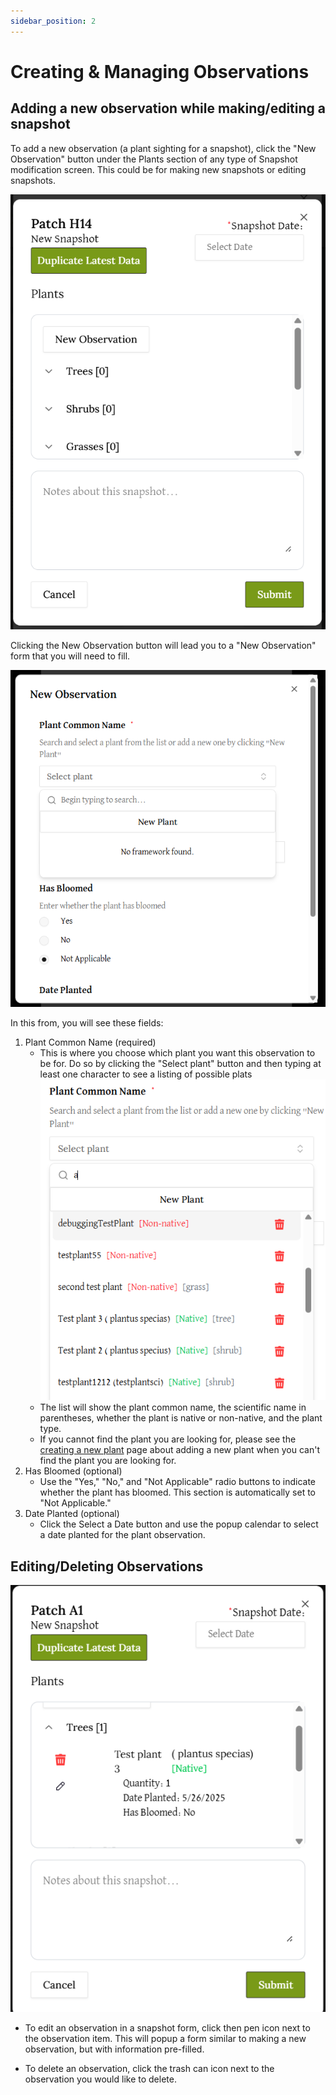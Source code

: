 ```yaml
---
sidebar_position: 2
---
```


# Creating & Managing Observations

## Adding a new observation while making/editing a snapshot

To add a new observation (a plant sighting for a snapshot), click the "New Observation" button under the Plants section of any type of Snapshot modification screen. This could be for making new snapshots or editing snapshots. 

![new snapshot form](../map-view-images/map-view-images.png)

Clicking the New Observation button will lead you to a "New Observation" form that you will need to fill. 

![observation form](../observation-images/new-observation.png)

In this from, you will see these fields:
1. Plant Common Name (required)
    - This is where you choose which plant you want this observation to be for. Do so by clicking the "Select plant" button and then typing at least one character to see a listing of possible plats
![plant search on observation form](../observation-images/plant-search.png)
    - The list will show the plant common name, the scientific name in parentheses, whether the plant is native or non-native, and the plant type. 
    - If you cannot find the plant you are looking for, please see the [creating a new plant](./create-new-plant) page about adding a new plant when you can't find the plant you are looking for. 
2. Has Bloomed (optional)
    - Use the "Yes," "No," and "Not Applicable" radio buttons to indicate whether the plant has bloomed. This section is automatically set to "Not Applicable."
3. Date Planted (optional)
    - Click the Select a Date button and use the popup calendar to select a date planted for the plant observation. 

## Editing/Deleting Observations
![alt text](../observation-images/snapshot-form-with-observation.png)
- To edit an observation in a snapshot form, click then pen icon next to the observation item. This will popup a form similar to making a new observation, but with information pre-filled. 

- To delete an observation, click the trash can icon next to the observation you would like to delete. 